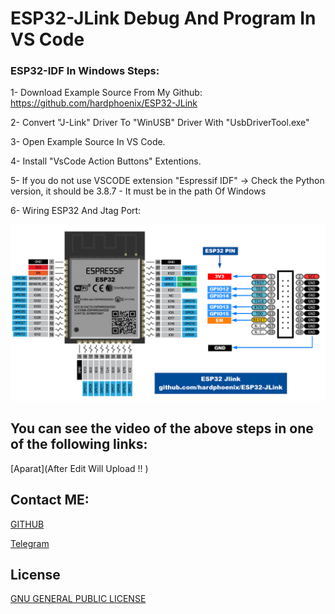 # ESP32-JLink Debug And Program In VS Code

### ESP32-IDF In Windows Steps:


1- Download Example Source From My Github: https://github.com/hardphoenix/ESP32-JLink

2- Convert "J-Link" Driver To "WinUSB" Driver With "UsbDriverTool.exe"

3- Open Example Source In VS Code.

4- Install "VsCode Action Buttons" Extentions.

5- If you do not use VSCODE extension "Espressif IDF" -> Check the Python version,
   it should be 3.8.7 - It must be in the path Of Windows

6- Wiring ESP32 And Jtag Port:

![Wiring:](https://github.com/hardphoenix/ESP32-JLink/blob/main/image/ESP32-JLINK_Wiring.png)

## You can see the video of the above steps in one of the following links:
[Aparat](After Edit Will Upload !! )


## Contact ME:
[GITHUB](https://github.com/hardphoenix)

[Telegram](https://t.me/mhtaheri_ir)

## License
[GNU GENERAL PUBLIC LICENSE](https://github.com/hardphoenix/ESP32-JLink/blob/main/LICENSE)
